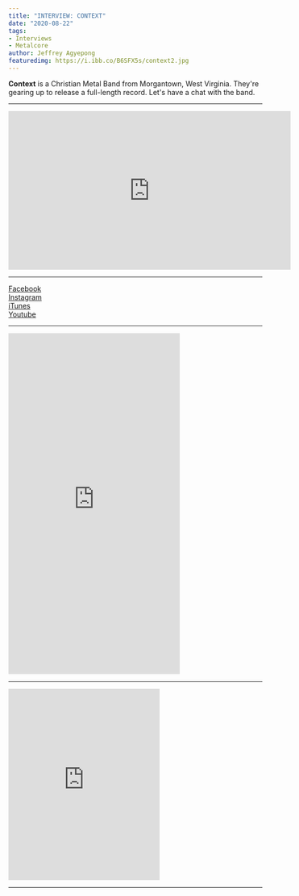 ```yaml
---
title: "INTERVIEW: CONTEXT"
date: "2020-08-22"
tags:
- Interviews
- Metalcore
author: Jeffrey Agyepong
featuredimg: https://i.ibb.co/B6SFX5s/context2.jpg
---
```


**Context** is a Christian Metal Band from Morgantown, West Virginia. They're gearing up to release a full-length record. Let's have a chat with the band.
<hr>
<div class="video-container">
    <iframe src="https://www.youtube.com/embed/nWXEX0EC7rY" width="560" height="315" frameborder="0"></iframe>
</div>

<hr>

[Facebook](https://www.facebook.com/cntxtband/) <br>
[Instagram](https://www.instagram.com/cntxtband/)  <br>
[iTunes](https://music.apple.com/ca/artist/context/1403617967) <br>
[Youtube](https://www.youtube.com/channel/UCuy3VfYPSf4j3AdpTdG6rDw/)


<hr>
<iframe style="border: 0; width: 340px; height: 677px;" src="https://bandcamp.com/EmbeddedPlayer/album=896767470/size=large/bgcol=ffffff/linkcol=0687f5/transparent=true/" seamless><a href="https://cntxt.bandcamp.com/album/heart-journal-ep-deluxe-edition">Heart Journal - EP (Deluxe Edition) by Context</a></iframe>
<hr>
<iframe src="https://open.spotify.com/embed/artist/38KzCuzSKjB0BXPf7vxfqi" width="300" height="380" frameborder="0" allowtransparency="true" allow="encrypted-media"></iframe>
<hr>